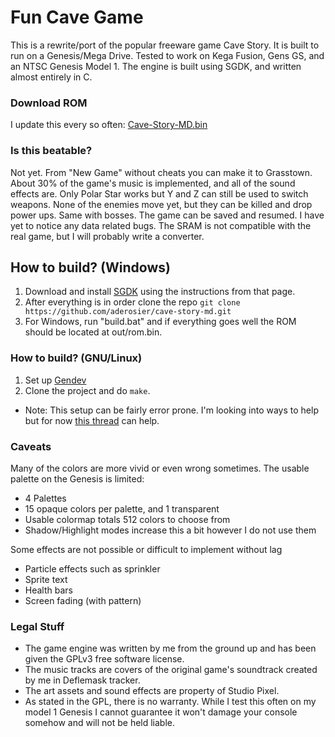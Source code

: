 # Fun Cave Game
This is a rewrite/port of the popular freeware game Cave Story. It is built to run on a Genesis/Mega Drive.
Tested to work on Kega Fusion, Gens GS, and an NTSC Genesis Model 1.
The engine is built using SGDK, and written almost entirely in C.

### Download ROM
I update this every so often: [Cave-Story-MD.bin](https://dl.dropboxusercontent.com/u/105253377/Cave-Story-MD.bin)

### Is this beatable?
Not yet.
From "New Game" without cheats you can make it to Grasstown. 
About 30% of the game's music is implemented, and all of the sound effects are.
Only Polar Star works but Y and Z can still be used to switch weapons.
None of the enemies move yet, but they can be killed and drop power ups. Same with bosses.
The game can be saved and resumed. I have yet to notice any data related bugs. The SRAM is not compatible with the real game, but I will probably write a converter.

## How to build? (Windows)
1. Download and install [SGDK](http://github.com/Stephane-D/SGDK.git) using the instructions from that page.
2. After everything is in order clone the repo `git clone https://github.com/aderosier/cave-story-md.git`
3. For Windows, run "build.bat" and if everything goes well the ROM should be located at out/rom.bin.

### How to build? (GNU/Linux)
1. Set up [Gendev](https://code.google.com/p/gendev/)
2. Clone the project and do `make`.
- Note: This setup can be fairly error prone. I'm looking into ways to help but for now [this thread](http://gendev.spritesmind.net/forum/viewtopic.php?t=1248&sid=062e63d4c70d3d74012e31e680089aab) can help.

### Caveats
Many of the colors are more vivid or even wrong sometimes. The usable palette on the Genesis is limited:
- 4 Palettes
- 15 opaque colors per palette, and 1 transparent
- Usable colormap totals 512 colors to choose from
- Shadow/Highlight modes increase this a bit however I do not use them

Some effects are not possible or difficult to implement without lag
- Particle effects such as sprinkler
- Sprite text
- Health bars
- Screen fading (with pattern)

### Legal Stuff
- The game engine was written by me from the ground up and has been given the GPLv3 free software license.
- The music tracks are covers of the original game's soundtrack created by me in Deflemask tracker.
- The art assets and sound effects are property of Studio Pixel.
- As stated in the GPL, there is no warranty. While I test this often on my model 1 Genesis I cannot guarantee it won't damage your console somehow and will not be held liable.

